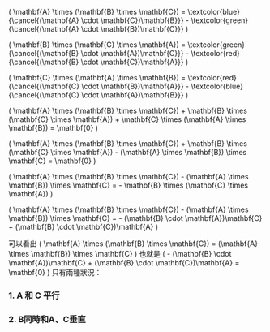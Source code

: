
\( \mathbf{A} \times (\mathbf{B} \times \mathbf{C})  =  \textcolor{blue}{\cancel{(\mathbf{A} \cdot \mathbf{C})\mathbf{B}}}  - \textcolor{green}{\cancel{(\mathbf{A} \cdot \mathbf{B})\mathbf{C}}} \)


\( \mathbf{B} \times (\mathbf{C} \times \mathbf{A})  =  \textcolor{green}{\cancel{(\mathbf{B} \cdot \mathbf{A})\mathbf{C}}}  -  \textcolor{red}{\cancel{(\mathbf{B} \cdot \mathbf{C})\mathbf{A}}} \)


\( \mathbf{C} \times (\mathbf{A} \times \mathbf{B})  =  \textcolor{red}{\cancel{(\mathbf{C} \cdot \mathbf{B})\mathbf{A}}}  -  \textcolor{blue}{\cancel{(\mathbf{C} \cdot \mathbf{A})\mathbf{B}}} \)


\( \mathbf{A} \times (\mathbf{B} \times \mathbf{C}) + \mathbf{B} \times (\mathbf{C} \times \mathbf{A}) + \mathbf{C} \times (\mathbf{A} \times \mathbf{B}) = \mathbf{0} \)

\( \mathbf{A} \times (\mathbf{B} \times \mathbf{C}) + \mathbf{B} \times (\mathbf{C} \times \mathbf{A}) - (\mathbf{A} \times \mathbf{B}) \times \mathbf{C} = \mathbf{0} \)

\( \mathbf{A} \times (\mathbf{B} \times \mathbf{C}) - (\mathbf{A} \times \mathbf{B}) \times \mathbf{C} = - \mathbf{B} \times (\mathbf{C} \times \mathbf{A}) \)

\( \mathbf{A} \times (\mathbf{B} \times \mathbf{C}) - (\mathbf{A} \times \mathbf{B}) \times \mathbf{C} = - (\mathbf{B} \cdot \mathbf{A})\mathbf{C} + (\mathbf{B} \cdot \mathbf{C})\mathbf{A} \)

可以看出 \( \mathbf{A} \times (\mathbf{B} \times \mathbf{C}) = (\mathbf{A} \times \mathbf{B}) \times \mathbf{C} \)
也就是 \( - (\mathbf{B} \cdot \mathbf{A})\mathbf{C} + (\mathbf{B} \cdot \mathbf{C})\mathbf{A} = \mathbf{0} \)
只有兩種狀況：
### 1. A 和 C 平行
### 2. B同時和A、C垂直